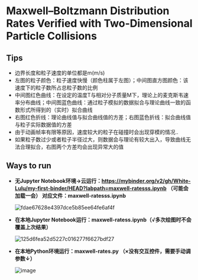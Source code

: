 # Maxwell–Boltzmann Distribution Rates Verified with Two-Dimensional Particle Collisions

## Tips

- 边界长度和粒子速度的单位都是m(m/s)
- 左图的粒子颜色：粒子速度快慢（颜色柱属于左图）；中间图直方图颜色：该速度下的粒子数所占总粒子数的比例
- 中间图红色曲线：在设定的温度T与相对分子质量M下，理论上的麦克斯韦速率分布曲线；中间图蓝色曲线：通过粒子模拟的数据拟合与理论曲线一致的函数形式所得到的（实时）拟合曲线
- 右图红色折线：理论曲线值与拟合曲线值的方差；右图蓝色折线：拟合曲线值与粒子实际数据值的方差
- 由于动画帧率有限等原因，速度较大的粒子在碰撞时会出现穿模的情况..
- 如果粒子数过少或者粒子半径过大，则数据会与理论有较大出入，导致曲线无法合理拟合，右图两个方差均会出现异常大的值

## Ways to run

- **无Jupyter Notebook环境→云运行：https://mybinder.org/v2/gh/White-Lulu/my-first-binder/HEAD?labpath=maxwell-ratesss.ipynb （可能会加载一会） 对应文件：maxwell-ratesss.ipynb**
  
  ![fdae67628e4397dce5b85ee64fe6af4f](https://github.com/White-Lulu/my-first-binder/assets/173527558/809f1282-e8d9-41c3-a7d2-384da49c643e)

- **在本地Jupyter Notebook运行：maxwell-ratess.ipynb（√多次绘图时不会覆盖上次结果）**

  ![125d6fea52d5227c016277f6627bdf27](https://github.com/White-Lulu/my-first-binder/assets/173527558/c2283c6b-6573-497b-b485-9d8233fd9a8a)

- **在本地Python环境运行：maxwell-rates.py （×没有交互控件，需要手动调参数↓）**
  
  ![image](https://github.com/White-Lulu/my-first-binder/assets/173527558/defc67e0-993c-4cf3-b419-ffa5243ed947)

